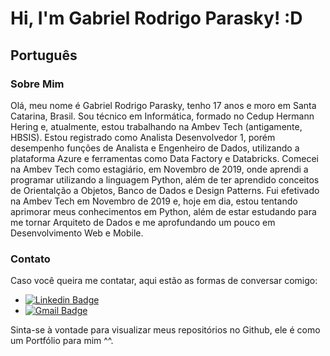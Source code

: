 # Hi, I'm Gabriel Rodrigo Parasky! :D

<!--
**GRParasky/grparasky** is a ✨ _special_ ✨ repository because its `README.md` (this file) appears on your GitHub profile.
-->


## Português

### Sobre Mim

Olá, meu nome é Gabriel Rodrigo Parasky, tenho 17 anos e moro em Santa Catarina, Brasil. Sou técnico em Informática, formado no Cedup Hermann Hering e, atualmente, estou trabalhando na Ambev Tech (antigamente, HBSIS). Estou registrado como Analista Desenvolvedor 1, porém desempenho funções de Analista e Engenheiro de Dados, utilizando a plataforma Azure e ferramentas como Data Factory e Databricks. Comecei na Ambev Tech como estagiário, em Novembro de 2019, onde aprendi a programar utilizando a linguagem Python, além de ter aprendido conceitos de Orientalção a Objetos, Banco de Dados e Design Patterns. Fui efetivado na Ambev Tech em Novembro de 2019 e, hoje em dia, estou tentando aprimorar meus conhecimentos em Python, além de estar estudando para me tornar Arquiteto de Dados e me aprofundando um pouco em Desenvolvimento Web e Mobile.

### Contato
Caso você queira me contatar, aqui estão as formas de conversar comigo:
- [![Linkedin Badge](https://img.shields.io/badge/-LinkedIn-blue?style=flat-square&logo=Linkedin&logoColor=white&link=https://www.linkedin.com/in/gabriel-rodrigo-parasky-3a2a1518a/)](https://www.linkedin.com/in/gabriel-rodrigo-parasky-3a2a1518a/)
- [![Gmail Badge](https://img.shields.io/badge/Gmail-white?style=flat-square&logo=Gmail&logoColor=red&link=https://mail.google.com/mail/u/1/#inbox?compose=DmwnWrRrlQspWgCdKxpXrQcvpmgGpVsXpPjlbnhwlngVxwfcnJQwRbnCCSSkxdrNkQTNlnxKrLHQ)](https://mail.google.com/mail/u/1/#inbox?compose=DmwnWrRrlQspWgCdKxpXrQcvpmgGpVsXpPjlbnhwlngVxwfcnJQwRbnCCSSkxdrNkQTNlnxKrLHQ)

Sinta-se à vontade para visualizar meus repositórios no Github, ele é como um Portfólio para mim ^^.

